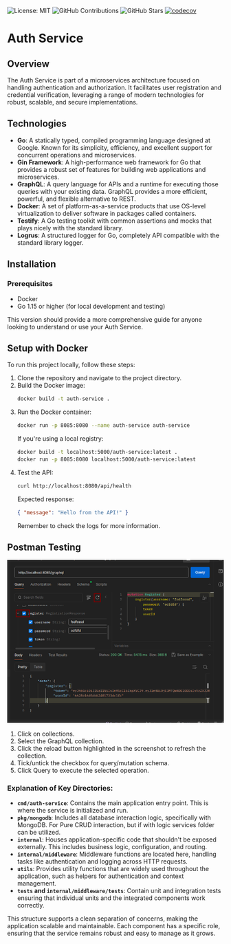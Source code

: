 ![License: MIT](https://img.shields.io/badge/License-MIT-yellow.svg)
![GitHub Contributions](https://img.shields.io/github/contributors/maestrom4/time-management-microservices)
![GitHub Stars](https://img.shields.io/github/stars/maestrom4/auth-service)
[![codecov](https://codecov.io/gh/maestrom4/auth-service/graph/badge.svg?token=DCWOO8T8NQ)](https://codecov.io/gh/maestrom4/auth-service)

# Auth Service

## Overview
The Auth Service is part of a microservices architecture focused on handling authentication and authorization. It facilitates user registration and credential verification, leveraging a range of modern technologies for robust, scalable, and secure implementations.

## Technologies
- **Go**: A statically typed, compiled programming language designed at Google. Known for its simplicity, efficiency, and excellent support for concurrent operations and microservices.
- **Gin Framework**: A high-performance web framework for Go that provides a robust set of features for building web applications and microservices.
- **GraphQL**: A query language for APIs and a runtime for executing those queries with your existing data. GraphQL provides a more efficient, powerful, and flexible alternative to REST.
- **Docker**: A set of platform-as-a-service products that use OS-level virtualization to deliver software in packages called containers.
- **Testify**: A Go testing toolkit with common assertions and mocks that plays nicely with the standard library.
- **Logrus**: A structured logger for Go, completely API compatible with the standard library logger.

## Installation

### Prerequisites
- Docker
- Go 1.15 or higher (for local development and testing)

This version should provide a more comprehensive guide for anyone looking to understand or use your Auth Service.

## Setup with Docker
To run this project locally, follow these steps:

1. Clone the repository and navigate to the project directory.
2. Build the Docker image:
    ```bash
    docker build -t auth-service .
    ```
3. Run the Docker container:
    ```bash
    docker run -p 8085:8080 --name auth-service auth-service
    ```
   If you're using a local registry:
    ```bash
    docker build -t localhost:5000/auth-service:latest .
    docker run -p 8085:8080 localhost:5000/auth-service:latest
    ```
4. Test the API:
    ```bash
    curl http://localhost:8080/api/health
    ```
   Expected response:
    ```json
    { "message": "Hello from the API!" }
    ```
   Remember to check the logs for more information.

## Postman Testing
![Postman Testing](https://github.com/maestrom4/auth-service/blob/develop/postmanTesting.png)

1. Click on collections.
2. Select the GraphQL collection.
3. Click the reload button highlighted in the screenshot to refresh the collection.
4. Tick/untick the checkbox for query/mutation schema.
5. Click Query to execute the selected operation.


### Explanation of Key Directories:

- **`cmd/auth-service`**: Contains the main application entry point. This is where the service is initialized and run.
- **`pkg/mongodb`**: Includes all database interaction logic, specifically with MongoDB. For Pure CRUD interaction, but if with logic services folder can be utilized.
- **`internal`**: Houses application-specific code that shouldn't be exposed externally. This includes business logic, configuration, and routing.
- **`internal/middleware`**: Middleware functions are located here, handling tasks like authentication and logging across HTTP requests.
- **`utils`**: Provides utility functions that are widely used throughout the application, such as helpers for authentication and context management.
- **`tests` and `internal/middleware/tests`**: Contain unit and integration tests ensuring that individual units and the integrated components work correctly.

This structure supports a clean separation of concerns, making the application scalable and maintainable. Each component has a specific role, ensuring that the service remains robust and easy to manage as it grows.

